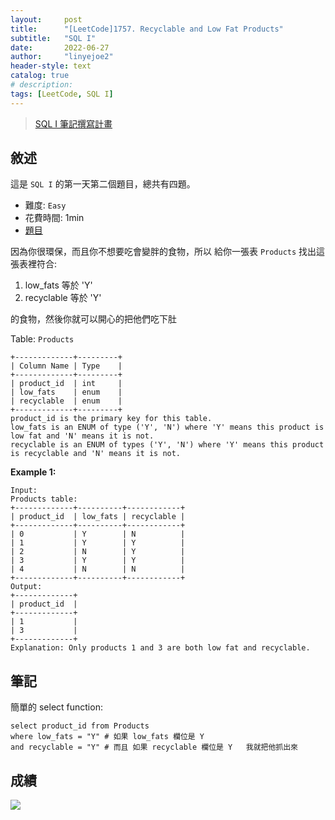 ```yaml
---
layout:     post
title:      "[LeetCode]1757. Recyclable and Low Fat Products"
subtitle:   "SQL I"
date:       2022-06-27
author:     "linyejoe2"
header-style: text
catalog: true
# description: 
tags: [LeetCode, SQL I]
---
```


>[SQL I 筆記撰寫計畫](/2022/06/27/leetcode/SQL/SQL%20I/Starting_write_SQL_I_note/)

## 敘述

這是 `SQL I` 的第一天第二個題目，總共有四題。

+ 難度: `Easy`
+ 花費時間: 1min
+ [題目](https://leetcode.com/problems/recyclable-and-low-fat-products/)

因為你很環保，而且你不想要吃會變胖的食物，所以
給你一張表 `Products` 找出這張表裡符合:

1. low_fats 等於 'Y'
2. recyclable 等於 'Y'

的食物，然後你就可以開心的把他們吃下肚

<!--more-->

Table: `Products`
```
+-------------+---------+
| Column Name | Type    |
+-------------+---------+
| product_id  | int     |
| low_fats    | enum    |
| recyclable  | enum    |
+-------------+---------+
product_id is the primary key for this table.
low_fats is an ENUM of type ('Y', 'N') where 'Y' means this product is low fat and 'N' means it is not.
recyclable is an ENUM of types ('Y', 'N') where 'Y' means this product is recyclable and 'N' means it is not.
```



**Example 1:**

```=
Input: 
Products table:
+-------------+----------+------------+
| product_id  | low_fats | recyclable |
+-------------+----------+------------+
| 0           | Y        | N          |
| 1           | Y        | Y          |
| 2           | N        | Y          |
| 3           | Y        | Y          |
| 4           | N        | N          |
+-------------+----------+------------+
Output: 
+-------------+
| product_id  |
+-------------+
| 1           |
| 3           |
+-------------+
Explanation: Only products 1 and 3 are both low fat and recyclable.
```


## 筆記

簡單的 select function:

```sql=
select product_id from Products 
where low_fats = "Y" # 如果 low_fats 欄位是 Y 
and recyclable = "Y" # 而且 如果 recyclable 欄位是 Y   我就把他抓出來
```

## 成績

![](https://i.imgur.com/jMHSLNG.png)


<!-- ##### 參考資料 -->